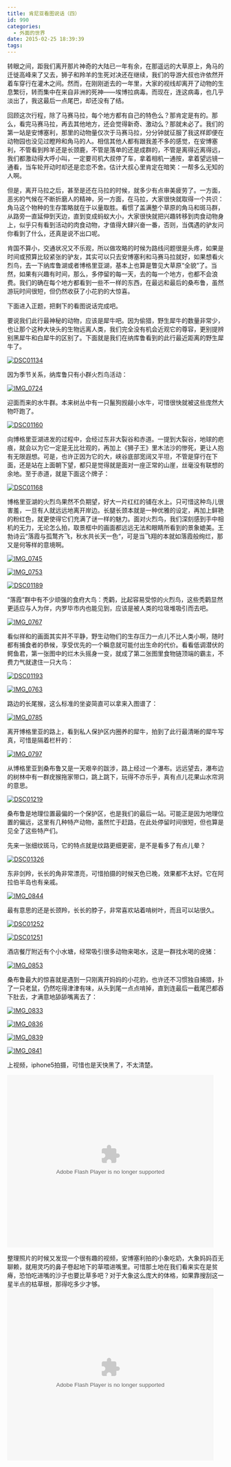 ```yaml
---
title: 肯尼亚看图说话（四）
id: 990
categories:
  - 外面的世界
date: 2015-02-25 18:39:39
tags:
---
```


转眼之间，距我们离开那片神奇的大陆已一年有余，在那遥远的大草原上，角马的迁徙高峰来了又去，狮子和羚羊的生死对决还在继续，我们的导游大叔也许依然开着车穿行在灌木之间。然而，在刚刚逝去的一年里，大家的视线却离开了动物的生息繁衍，转而集中在来自非洲的死神——埃博拉病毒。而现在，连这病毒，也几乎淡出了，我这最后一点尾巴，却还没有了结。

回顾这次行程，除了马赛马拉，每个地方都有自己的特色么？那肯定是有的。那么，看完马赛马拉，再去其他地方，还会觉得新奇、激动么？那就未必了。我们的第一站是安博塞利，那里的动物量仅次于马赛马拉，分分钟就征服了我这样即便在动物园也没见过瞪羚和角马的人。相信其他人都有跟我差不多的感觉，在安博塞利，不管看到羚羊还是长颈鹿，不管是落单的还是成群的，不管是离得近离得远，我们都激动得大呼小叫，一定要司机大叔停了车，拿着相机一通按，拿着望远镜一通看，当车轮开动时却还是恋恋不舍。估计大叔心里肯定在暗笑：一帮多么无知的人啊。

但是，离开马拉之后，甚至是还在马拉的时候，就多少有点审美疲劳了。一方面，恶劣的气候在不断折磨人的精神，另一方面，在马拉，大家很快就取得一个共识：角马这个物种的生存策略就在于以量取胜。看惯了盖满整个草原的角马和斑马群，从路旁一直延伸到天边，直到变成蚂蚁大小，大家很快就把兴趣转移到肉食动物身上，似乎只有看到活动的肉食动物，才值得大肆兴奋一番，否则，当偶遇的驴友问你看到了什么，还真是说不出口呢。

肯国不算小，交通状况又不乐观，所以做攻略的时候为路线问题很是头疼，如果是时间或预算比较紧张的驴友，其实可以只去安博塞利和马赛马拉就好，如果想看火烈鸟，去一下纳库鲁湖或者博格里亚湖，基本上也算是瞥见大草原“全貌”了。当然，如果有兴趣有时间，那么，多停留的每一天，去的每一个地方，也都不会浪费。我们的确在每个地方都看到一些不一样的东西，在最远和最后的桑布鲁，虽然游玩时间很短，但仍然收获了小花豹的大惊喜。

下面进入正题，把剩下的看图说话完成吧。

要说我们此行最神秘的动物，应该是犀牛吧。因为偷猎，野生犀牛的数量非常少，也让那个这种大块头的生物远离人类，我们完全没有机会近观它的尊容，更别提辨别黑犀牛和白犀牛的区别了。下面就是我们在纳库鲁看到的此行最近距离的野生犀牛了。

[![](http://lithilda.info/wp-content/uploads/2014/11/DSC01134.jpg "DSC01134")](http://lithilda.info/wp-content/uploads/2014/11/DSC01134.jpg)

因为季节关系，纳库鲁只有小群火烈鸟活动：

[![](http://lithilda.info/wp-content/uploads/2014/11/IMG_0724.jpg "IMG_0724")](http://lithilda.info/wp-content/uploads/2014/11/IMG_0724.jpg)

迎面而来的水牛群。本来树丛中有一只鬣狗觊觎小水牛，可惜很快就被这些庞然大物吓跑了。

[![](http://lithilda.info/wp-content/uploads/2014/11/DSC01160.jpg "DSC01160")](http://lithilda.info/wp-content/uploads/2014/11/DSC01160.jpg)

向博格里亚湖进发的过程中，会经过东非大裂谷和赤道。一提到大裂谷，地球的疤痕，就会以为它一定是无比壮观的，再加上《狮子王》里木法沙的惨死，更让人抱有无限遐想。可是，也许正因为它的大，峡谷底部宽阔又平坦，不管是穿行在下面，还是站在上面朝下望，都只是觉得就是面对一座正常的山崖，丝毫没有联想的余地。至于赤道，就是下面这个牌子：

[![](http://lithilda.info/wp-content/uploads/2014/11/DSC01168.jpg "DSC01168")](http://lithilda.info/wp-content/uploads/2014/11/DSC01168.jpg)

博格里亚湖的火烈鸟果然不负期望，好大一片红红的铺在水上。只可惜这种鸟儿很害羞，一旦有人就远远地离开岸边。长腿长颈本就是一种优雅的设定，再加上鲜艳的粉红色，就更使得它们充满了谜一样的魅力。面对火烈鸟，我们深刻感到手中相机的无力，无论怎么拍，取景框中的画面都远远无法和眼睛所看到的景象媲美。王勃诗云“落霞与孤鹜齐飞，秋水共长天一色“，可是当飞翔的本就如落霞般绚烂，那又是何等样的意境啊。

[![](http://lithilda.info/wp-content/uploads/2014/11/IMG_0745.jpg "IMG_0745")](http://lithilda.info/wp-content/uploads/2014/11/IMG_0745.jpg)

[![](http://lithilda.info/wp-content/uploads/2014/11/IMG_0753.jpg "IMG_0753")](http://lithilda.info/wp-content/uploads/2014/11/IMG_0753.jpg)

[![](http://lithilda.info/wp-content/uploads/2014/11/DSC01189.jpg "DSC01189")](http://lithilda.info/wp-content/uploads/2014/11/DSC01189.jpg)

“落霞”群中有不少顽强的食府大鸟：秃鹳，比起容易受惊的火烈鸟，这些秃鹳显然更适应与人为伴，内罗毕市内也能见到，应该是被人类的垃圾堆吸引而去吧。

[![](http://lithilda.info/wp-content/uploads/2014/11/IMG_0767.jpg "IMG_0767")](http://lithilda.info/wp-content/uploads/2014/11/IMG_0767.jpg)

看似祥和的画面其实并不平静，野生动物们的生存压力一点儿不比人类小啊，随时都有捕食者的恭候，享受优先的一个瞬息就可能付出生命的代价。看看低调潜伏的鳄鱼君，第一张图中的烂木头摇身一变，就成了第二张图里食物链顶端的霸主，不费力气就逮住一只大鸟：

[![](http://lithilda.info/wp-content/uploads/2014/11/DSC01193.jpg "DSC01193")](http://lithilda.info/wp-content/uploads/2014/11/DSC01193.jpg)

[![](http://lithilda.info/wp-content/uploads/2014/11/IMG_0763.jpg "IMG_0763")](http://lithilda.info/wp-content/uploads/2014/11/IMG_0763.jpg)

路边的长尾猴，这么标准的坐姿简直可以拿来入图谱了：

[![](http://lithilda.info/wp-content/uploads/2014/11/IMG_0785.jpg "IMG_0785")](http://lithilda.info/wp-content/uploads/2014/11/IMG_0785.jpg)

离开博格里亚的路上，看到私人保护区内圈养的犀牛，拍到了此行最清晰的犀牛写真，可惜是隔着栏杆的：

[![](http://lithilda.info/wp-content/uploads/2014/11/IMG_0797.jpg "IMG_0797")](http://lithilda.info/wp-content/uploads/2014/11/IMG_0797.jpg)

从博格里亚到桑布鲁又是一天艰辛的跋涉，路上经过一个瀑布。远远望去，瀑布边的树林中有一群疣猴拖家带口，跳上跳下，玩得不亦乐乎，真有点儿花果山水帘洞的意思。

[![](http://lithilda.info/wp-content/uploads/2014/11/DSC01219.jpg "DSC01219")](http://lithilda.info/wp-content/uploads/2014/11/DSC01219.jpg)

桑布鲁是地理位置最偏的一个保护区，也是我们的最后一站。可能正是因为地理位置的偏远，这里有几种特产动物，虽然忙于赶路，在此处停留时间很短，但也算是见全了这些特产们。

先来一张细纹斑马，它的特点就是纹路更细更密，是不是看多了有点儿晕？

[![](http://lithilda.info/wp-content/uploads/2014/11/DSC01326.jpg "DSC01326")](http://lithilda.info/wp-content/uploads/2014/11/DSC01326.jpg)

东非剑羚，长长的角非常漂亮，可惜拍摄的时候天色已晚，效果都不太好。它在阿拉伯半岛也有亲戚。

[![](http://lithilda.info/wp-content/uploads/2014/11/IMG_0844.jpg "IMG_0844")](http://lithilda.info/wp-content/uploads/2014/11/IMG_0844.jpg)

最有意思的还是长颈羚，长长的脖子，非常喜欢站着啃树叶，而且可以站很久。

[![](http://lithilda.info/wp-content/uploads/2014/11/DSC01252.jpg "DSC01252")](http://lithilda.info/wp-content/uploads/2014/11/DSC01252.jpg)

[![](http://lithilda.info/wp-content/uploads/2014/11/DSC01251.jpg "DSC01251")](http://lithilda.info/wp-content/uploads/2014/11/DSC01251.jpg)

酒店餐厅附近有个小水塘，经常吸引很多动物来喝水，这是一群找水喝的疣猪：

[![](http://lithilda.info/wp-content/uploads/2014/11/IMG_0853.jpg "IMG_0853")](http://lithilda.info/wp-content/uploads/2014/11/IMG_0853.jpg)

桑布鲁最大的惊喜就是遇到一只刚离开妈妈的小花豹，也许还不习惯独自捕猎，扑了一只老鼠，仍然吃得津津有味，从头到尾一点点啃掉，直到连最后一截尾巴都吞下肚去，才满意地舔舔嘴离去了：

[![](http://lithilda.info/wp-content/uploads/2014/11/IMG_0833.jpg "IMG_0833")](http://lithilda.info/wp-content/uploads/2014/11/IMG_0833.jpg)

[![](http://lithilda.info/wp-content/uploads/2014/11/IMG_0836.jpg "IMG_0836")](http://lithilda.info/wp-content/uploads/2014/11/IMG_0836.jpg)

[![](http://lithilda.info/wp-content/uploads/2015/02/IMG_0839.jpg "IMG_0839")](http://lithilda.info/wp-content/uploads/2015/02/IMG_0839.jpg)

[![](http://lithilda.info/wp-content/uploads/2015/02/IMG_0841.jpg "IMG_0841")](http://lithilda.info/wp-content/uploads/2015/02/IMG_0841.jpg)

上视频，iphone5拍摄，可惜也是天快黑了，不太清楚。

<object width="480" height="400" classid="clsid:d27cdb6e-ae6d-11cf-96b8-444553540000" codebase="http://download.macromedia.com/pub/shockwave/cabs/flash/swflash.cab#version=6,0,40,0"><param name="src" value="http://www.tudou.com/v/rtfh271KcxY/&amp;bid=05&amp;rpid=105361071&amp;resourceId=105361071_05_05_99/v.swf" /><param name="allowscriptaccess" value="always" /><param name="allowfullscreen" value="true" /><param name="wmode" value="opaque" /><embed width="480" height="400" type="application/x-shockwave-flash" src="http://www.tudou.com/v/rtfh271KcxY/&amp;bid=05&amp;rpid=105361071&amp;resourceId=105361071_05_05_99/v.swf" allowscriptaccess="always" allowfullscreen="true" wmode="opaque" /></object>

整理照片的时候又发现一个很有趣的视频，安博塞利拍的小象吃奶，大象妈妈百无聊赖，就用灵巧的鼻子卷起地下的草喂进嘴里。可惜那土地在我们看来实在是贫瘠，恐怕吃进嘴的沙子也要比草多吧？对于大象这么庞大的体格，如果靠搜刮这一星半点的枯草根，那得吃多少才够。
<object width="480" height="400" classid="clsid:d27cdb6e-ae6d-11cf-96b8-444553540000" codebase="http://download.macromedia.com/pub/shockwave/cabs/flash/swflash.cab#version=6,0,40,0"><param name="src" value="http://www.tudou.com/v/kEV1_PL4fVY/&amp;bid=05&amp;rpid=105361071&amp;resourceId=105361071_05_05_99/v.swf" /><param name="allowscriptaccess" value="always" /><param name="allowfullscreen" value="true" /><param name="wmode" value="opaque" /><embed width="480" height="400" type="application/x-shockwave-flash" src="http://www.tudou.com/v/kEV1_PL4fVY/&amp;bid=05&amp;rpid=105361071&amp;resourceId=105361071_05_05_99/v.swf" allowscriptaccess="always" allowfullscreen="true" wmode="opaque" /></object>

&nbsp;
